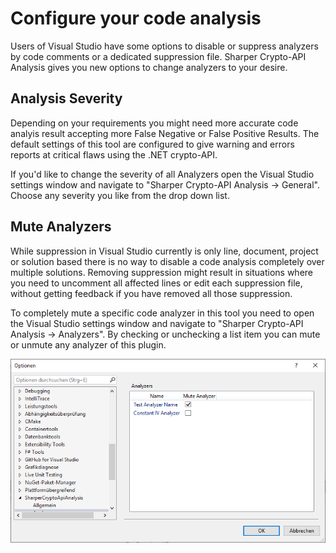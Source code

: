 # Configure your code analysis

Users of Visual Studio have some options to disable or suppress analyzers by code comments or a
dedicated suppression file. Sharper Crypto-API Analysis gives you new options to change analyzers to your desire.


## Analysis Severity
Depending on your requirements you might need more accurate code analyis result accepting more False Negative or False Positive Results.
The default settings of this tool are configured to give warning and errors reports at critical flaws using the .NET crypto-API.

If you'd like to change the severity of all Analyzers open the Visual Studio settings window and navigate
to "Sharper Crypto-API Analysis -> General". Choose any severity you like from the drop down list.




## Mute Analyzers
While suppression in Visual Studio currently is only line, document, project or solution based there is no way to
disable a code analysis completely over multiple solutions. Removing suppression might result in situations where you 
need to uncomment all affected lines or edit each suppression file, without getting feedback if you have removed all those
suppression. 

To completely mute a specific code analyzer in this tool you need to open the Visual Studio settings window and navigate
to "Sharper Crypto-API Analysis -> Analyzers". By checking or unchecking a list item you can mute or unmute any analyzer of this plugin.

![Alt text](../images/muteanalyzer.PNG?raw=true "Sharper Crypto-API Analysis")

 
 
 
 
 
 
 
 
 
 
 
 
 
